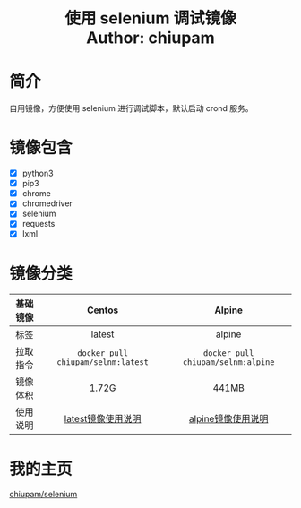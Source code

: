 <h1 align="center">
  使用 selenium 调试镜像
  <br>
  Author: chiupam
</h1>

# 简介
自用镜像，方便使用 selenium 进行调试脚本，默认启动 crond 服务。

# 镜像包含
- [x] python3
- [x] pip3
- [x] chrome
- [x] chromedriver
- [x] selenium
- [x] requests
- [x] lxml

# 镜像分类
|基础镜像|Centos|Alpine|
|:---:|:---:|:---:|
|标签|latest|alpine|
|拉取指令|`docker pull chiupam/selnm:latest`|`docker pull chiupam/selnm:alpine`|
|镜像体积|1.72G|441MB|
|使用说明|[latest镜像使用说明](https://github.com/chiupam/Docker/blob/main/selenium/centos/README.md)|[alpine镜像使用说明](https://github.com/chiupam/Docker/blob/main/selenium/alpine/README.md)|

# 我的主页
[chiupam/selenium](https://hub.docker.com/r/chiupam/selenium)
